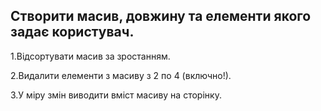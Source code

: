 ## Створити масив, довжину та елементи якого задає користувач.

1.Відсортувати масив за зростанням.

2.Видалити елементи з масиву з 2 по 4 (включно!).

3.У міру змін виводити вміст масиву на сторінку.
